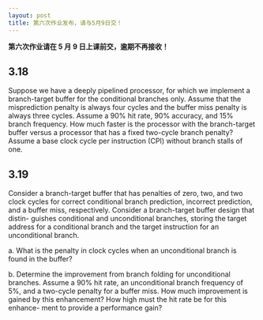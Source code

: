 ```yaml
---
layout: post
title: 第六次作业发布，请与5月9日交！
---
```


**第六次作业请在 5 月 9 日上课前交，逾期不再接收！**


## 3.18

Suppose we have a deeply pipelined processor, for which we implement a branch-target buffer for the conditional branches only. Assume that the
misprediction penalty is always four cycles and the buffer miss penalty is always
three cycles. Assume a 90% hit rate, 90% accuracy, and 15% branch frequency.
How much faster is the processor with the branch-target buffer versus a processor
that has a fixed two-cycle branch penalty? Assume a base clock cycle per instruction (CPI) without branch stalls of one.


## 3.19 

Consider a branch-target buffer that has penalties of zero, two, and
two clock cycles for correct conditional branch prediction, incorrect prediction,
and a buffer miss, respectively. Consider a branch-target buffer design that distin-
guishes conditional and unconditional branches, storing the target address for a
conditional branch and the target instruction for an unconditional branch.

a. What is the penalty in clock cycles when an unconditional branch
is found in the buffer?

b. Determine  the  improvement  from  branch  folding  for  unconditional branches. Assume a 90% hit rate, an unconditional branch frequency of
5%, and a two-cycle penalty for a buffer miss. How much improvement is
gained by this enhancement? How high must the hit rate be for this enhance-
ment to provide a performance gain?